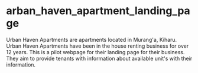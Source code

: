 # arban_haven_apartment_landing_page

Urban Haven Apartments are apartments located in Murang'a, Kiharu. Urban Haven Apartments have been in the house renting business for over 12 years. This is a pilot webpage for their landing page for their business. They aim to provide tenants with information about available unit's with their information.
